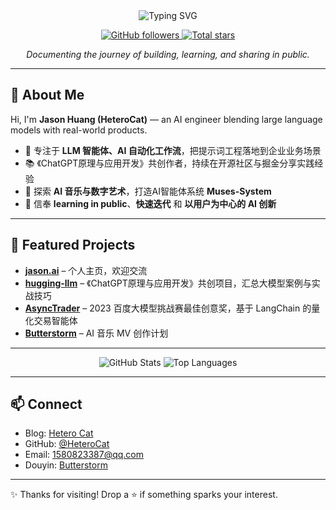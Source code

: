 <div align="center">
  <img src="https://readme-typing-svg.demolab.com?font=Fira+Code&size=28&duration=3000&pause=800&center=true&vCenter=true&width=620&lines=Hi%2C+I'm+HeteroCat!;Engineer+%7C+Maker+%7C+Learner" alt="Typing SVG" />
  
  <p>
    <a href="https://github.com/HeteroCat?tab=followers" target="_blank">
      <img src="https://img.shields.io/github/followers/HeteroCat?label=Followers&style=for-the-badge&color=4C8EDA" alt="GitHub followers" />
    </a>
    <a href="https://github.com/HeteroCat?tab=stars" target="_blank">
      <img src="https://img.shields.io/github/stars/HeteroCat?affiliations=OWNER%2CCOLLABORATOR&style=for-the-badge&color=E9967A" alt="Total stars" />
    </a>
  </p>
  
  <p><em>Documenting the journey of building, learning, and sharing in public.</em></p>
</div>

---

## 👋 About Me

Hi, I'm **Jason Huang (HeteroCat)** — an AI engineer blending large language models with real-world products.

- 🧠 专注于 **LLM 智能体、AI 自动化工作流**，把提示词工程落地到企业业务场景  
- 📚 《ChatGPT原理与应用开发》共创作者，持续在开源社区与掘金分享实践经验  
- 🎵 探索 **AI 音乐与数字艺术**，打造AI智能体系统 **Muses-System**  
- 🚀 信奉 **learning in public**、**快速迭代** 和 **以用户为中心的 AI 创新**  

---

## 🚀 Featured Projects

- **[jason.ai](https://github.com/HeteroCat/jason.ai)** – 个人主页，欢迎交流  
- **[hugging-llm](https://github.com/datawhalechina/hugging-llm)** – 《ChatGPT原理与应用开发》共创项目，汇总大模型案例与实战技巧  
- **[AsyncTrader](https://github.com/HeteroCat/AsyncTrader)** – 2023 百度大模型挑战赛最佳创意奖，基于 LangChain 的量化交易智能体  
- **[Butterstorm](https://www.douyin.com/user/MS4wLjABAAAAvBkZt534BdaLk_KUZpdWBa3CzGgL-nvlMNZKWHD054U)** – AI 音乐 MV 创作计划  

---

<div align="center">
  <img src="https://github-readme-stats.vercel.app/api?username=HeteroCat&show_icons=true&bg_color=ffffff&hide_border=true&count_private=true" alt="GitHub Stats" />
  <img src="https://github-readme-stats.vercel.app/api/top-langs/?username=HeteroCat&layout=compact&bg_color=ffffff&hide_border=true&count_private=true" alt="Top Languages" />
</div>

---

## 📫 Connect

- Blog: [Hetero Cat](https://juejin.cn/user/2221479480010573)  
- GitHub: [@HeteroCat](https://github.com/HeteroCat)  
- Email: 1580823387@qq.com  
- Douyin: [Butterstorm](https://www.douyin.com/user/MS4wLjABAAAAvBkZt534BdaLk_KUZpdWBa3CzGgL-nvlMNZKWHD054U)  

---

✨ Thanks for visiting! Drop a ⭐ if something sparks your interest.
